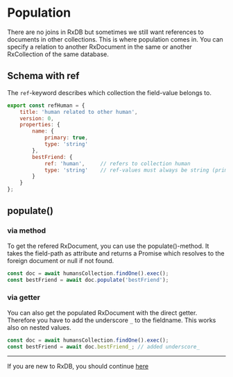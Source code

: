 # Population

There are no joins in RxDB but sometimes we still want references to documents in other collections. This is where population comes in. You can specify a relation to another RxDocument in the same or another RxCollection of the same database.

## Schema with ref

The `ref`-keyword describes which collection the field-value belongs to.

```javascript
export const refHuman = {
    title: 'human related to other human',
    version: 0,
    properties: {
        name: {
            primary: true,
            type: 'string'
        },
        bestFriend: {
            ref: 'human',     // refers to collection human
            type: 'string'    // ref-values must always be string (primary of foreign RxDocument)
        }
    }
};
```

## populate()

### via method
To get the refered RxDocument, you can use the populate()-method.
It takes the field-path as attribute and returns a Promise which resolves to the foreign document or null if not found.

```javascript
const doc = await humansCollection.findOne().exec();
const bestFriend = await doc.populate('bestFriend');
```

### via getter
You can also get the populated RxDocument with the direct getter. Therefore you have to add the underscore `_` to the fieldname.
This works also on nested values.

```javascript
const doc = await humansCollection.findOne().exec();
const bestFriend = await doc.bestFriend_; // added underscore_
```

---------
If you are new to RxDB, you should continue [here](./DataMigration.md)
